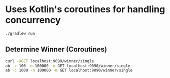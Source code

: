 # Uses Kotlin's coroutines for handling concurrency

```bash
./gradlew run
```

## Determine Winner (Coroutines)

```bash
curl -XGET localhost:9090/winner/single
ab -c 100 -n 100000 -m GET localhost:9090/winner/single
ab -c 1000 -n 100000 -m GET localhost:9090/winner/single
```